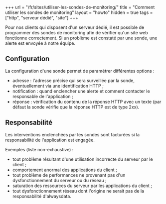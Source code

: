 +++
url = "/fr/sites/utiliser-les-sondes-de-monitoring/"
title = "Comment utiliser les sondes de monitoring"
layout = "howto"
hidden = true
tags = ["http", "serveur dédié", "site"]
+++

Pour nos clients qui disposent d'un serveur dédié, il est possible de programmer des sondes de monitoring afin de vérifier qu'un site web fonctionne correctement. Si un problème est constaté par une sonde, une alerte est envoyée à notre équipe.

## Configuration

La configuration d'une sonde permet de paramétrer différentes options :

- adresse : l'adresse précise qui sera surveillée par la sonde, éventuellement via une identification HTTP ;
- notification : quand enclencher une alerte et comment contacter le responsable de l'application ;
- réponse : vérification du contenu de la réponse HTTP avec un texte (par défaut la sonde vérifie que la réponse HTTP est de type 2xx).

## Responsabilité

Les interventions enclenchées par les sondes sont facturées si la responsabilité de l'application est engagée.

Exemples (liste non-exhaustive) :

- tout problème résultant d'une utilisation incorrecte du serveur par le client ;
- comportement anormal des applications du client ;
- tout problème de performances ne provenant pas d'un dysfonctionnement du serveur ou du réseau ;
- saturation des ressources du serveur par les applications du client ;
- tout dysfonctionnement réseau dont l'origine ne serait pas de la responsabilité d'alwaysdata.
